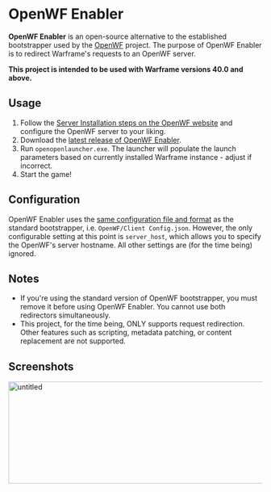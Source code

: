 # OpenWF Enabler
**OpenWF Enabler** is an open-source alternative to the established bootstrapper used by the [OpenWF](https://openwf.io/) project. The purpose of OpenWF Enabler is to redirect Warframe's requests to an OpenWF server.

**This project is intended to be used with Warframe versions 40.0 and above.**

## Usage
1. Follow the [Server Installation steps on the OpenWF website](https://openwf.io/guide) and configure the OpenWF server to your liking.
2. Download the [latest release of OpenWF Enabler](https://github.com/mskimi7/openopenwf/releases).
3. Run `openopenlauncher.exe`. The launcher will populate the launch parameters based on currently installed Warframe instance - adjust if incorrect.
4. Start the game!

## Configuration
OpenWF Enabler uses the [same configuration file and format](https://openwf.io/bootstrapper-manual) as the standard bootstrapper, i.e. `OpenWF/Client Config.json`. However, the only configurable setting at this point is `server_host`, which allows you to specify the OpenWF's server hostname. All other settings are (for the time being) ignored.

## Notes
- If you're using the standard version of OpenWF bootstrapper, you must remove it before using OpenWF Enabler. You cannot use both redirectors simultaneously.
- This project, for the time being, ONLY supports request redirection. Other features such as scripting, metadata patching, or content replacement are not supported.

## Screenshots
<img width="544" height="202" alt="untitled" src="https://github.com/user-attachments/assets/c40de05c-00ae-472b-9a0e-f0d954385007" />
